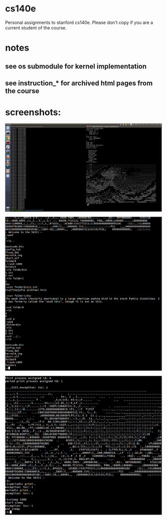 # cs140e
Personal assignments to stanford cs140e. Please don't copy if you are a current student of the course.

# notes
## see os submodule for kernel implementation
## see instruction_* for archived html pages from the course

# screenshots:

![shell start up](/pics/cs140e_shell_splash.png?raw=true "shell start up")


![shell commands for assignment 2](/pics/cs140e_shell_0.png?raw=true "more shell stuff")


![processes and syscalls for assignment 3](/pics/cs140e_scheduler_syscall.png?raw=true "syscall and scheduler")

